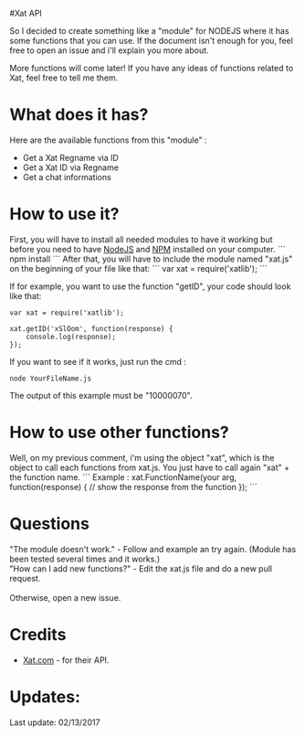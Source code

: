 #Xat API

<p>So I decided to create something like a "module" for NODEJS where it has some functions that you can use. If the document isn't enough for you, feel free to open an issue and i'll explain you more about.</p>
<p>More functions will come later! If you have any ideas of functions related to Xat, feel free to tell me them.</p>

<h1>What does it has?</h1>

<p>Here are the available functions from this "module" :</p>

<ul>
    <li>Get a Xat Regname via ID</li>
    <li>Get a Xat ID via Regname</li>
    <li>Get a chat informations</li>
</ul>

<h1>How to use it?</h1>
First, you will have to install all needed modules to have it working but before you need to have <a href="https://nodejs.org/en/">NodeJS</a> and <a href="https://www.npmjs.com/">NPM</a> installed on your computer.
```
npm install
```
After that, you will have to include the module named "xat.js" on the beginning of your file like that:
```
var xat = require('xatlib');
```

If for example, you want to use the function "getID", your code should look like that: 
```
var xat = require('xatlib');

xat.getID('xSlOom', function(response) {
    console.log(response);
});
```
If you want to see if it works, just run the cmd : 
```
node YourFileName.js
```
The output of this example must be "10000070".

<h1>How to use other functions?</h1>
Well, on my previous comment, i'm using the object "xat", which is the object to call each functions from xat.js.
You just have to call again "xat" + the function name.
```
Example : 
xat.FunctionName(your arg, function(response) {
    // show the response from the function
});
```
<h1>Questions</h1>
"The module doesn't work." - Follow and example an try again. (Module has been tested several times and it works.)<br />
"How can I add new functions?" - Edit the xat.js file and do a new pull request. <br /> <br />
Otherwise, open a new issue.
<h1>Credits</h1>
<ul>
    <li><a href="http://xat.com/">Xat.com</a> - for their API.</li>
</ul>

<h1>Updates:</h1>
<p>Last update: 02/13/2017</p>
